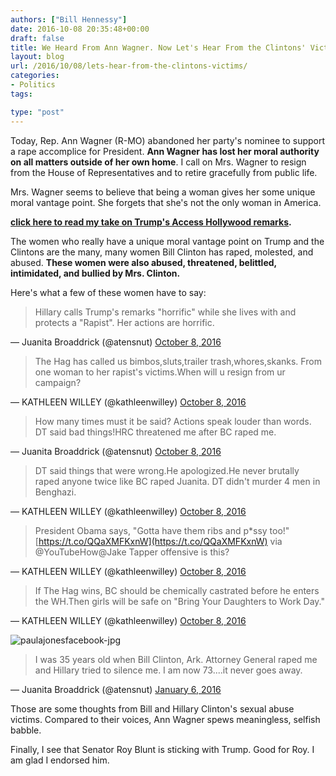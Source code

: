 ```yaml
---
authors: ["Bill Hennessy"]
date: 2016-10-08 20:35:48+00:00
draft: false
title: We Heard From Ann Wagner. Now Let's Hear From the Clintons' Victims
layout: blog
url: /2016/10/08/lets-hear-from-the-clintons-victims/
categories:
- Politics
tags:

type: "post"
---
```


Today, Rep. Ann Wagner (R-MO) abandoned her party's nominee to support a rape accomplice for President. **Ann Wagner has lost her moral authority **on** all matters outside of her own home**. I call on Mrs. Wagner to resign from the House of Representatives and to retire gracefully from public life.

Mrs. Wagner seems to believe that being a woman gives her some unique moral vantage point. She forgets that she's not the only woman in America.

**[click here to read my take on Trump's Access Hollywood remarks](https://hennessysview.com/2016/10/08/clinton-vs-trump-on-women/).**

The women who really have a unique moral vantage point on Trump and the Clintons are the many, many women Bill Clinton has raped, molested, and abused. **These women were also abused, threatened, belittled, intimidated, and bullied by Mrs. Clinton.**

Here's what a few of these women have to say:



> 

> 
> Hillary calls Trump's remarks "horrific" while she lives with and protects a "Rapist". Her actions are horrific.
> 
> 
— Juanita Broaddrick (@atensnut) [October 8, 2016](https://twitter.com/atensnut/status/784734493471019008)







> 

> 
> The Hag has called us bimbos,sluts,trailer trash,whores,skanks. From one woman to her rapist's victims.When will u resign from ur campaign?
> 
> 
— KATHLEEN WILLEY (@kathleenwilley) [October 8, 2016](https://twitter.com/kathleenwilley/status/784803445098242048)







> 

> 
> How many times must it be said? Actions speak louder than words. DT said bad things!HRC threatened me after BC raped me.
> 
> 
— Juanita Broaddrick (@atensnut) [October 8, 2016](https://twitter.com/atensnut/status/784726633588592640)







> 

> 
> DT said things that were wrong.He apologized.He never brutally raped anyone twice like BC raped Juanita. DT didn't murder 4 men in Benghazi.
> 
> 
— KATHLEEN WILLEY (@kathleenwilley) [October 8, 2016](https://twitter.com/kathleenwilley/status/784780707423920128)







> 

> 
> President Obama says, "Gotta have them ribs and p*ssy too!" [https://t.co/QQaXMFKxnW](https://t.co/QQaXMFKxnW) via @YouTubeHow@Jake Tapper offensive is this?
> 
> 
— KATHLEEN WILLEY (@kathleenwilley) [October 8, 2016](https://twitter.com/kathleenwilley/status/784834414811361280)







> 

> 
> If The Hag wins, BC should be chemically castrated before he enters the WH.Then girls will be safe on "Bring Your Daughters to Work Day."
> 
> 
— KATHLEEN WILLEY (@kathleenwilley) [October 8, 2016](https://twitter.com/kathleenwilley/status/784827495694544901)





![paulajonesfacebook-jpg](https://hennessysview.com/wp-content/uploads/2016/10/PaulaJonesFacebook.jpg.png)






> 

> 
> I was 35 years old when Bill Clinton, Ark. Attorney General raped me and Hillary tried to silence me. I am now 73....it never goes away.
> 
> 
— Juanita Broaddrick (@atensnut) [January 6, 2016](https://twitter.com/atensnut/status/684822324227379200)





Those are some thoughts from Bill and Hillary Clinton's sexual abuse victims. Compared to their voices, Ann Wagner spews meaningless, selfish babble.

Finally, I see that Senator Roy Blunt is sticking with Trump. Good for Roy. I am glad I endorsed him.
